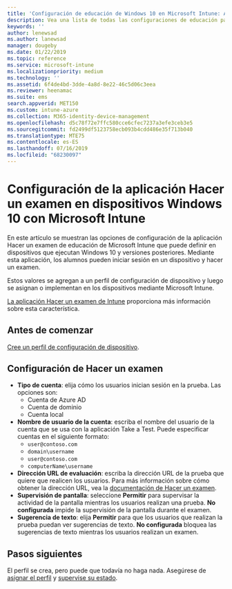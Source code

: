 ```yaml
---
title: 'Configuración de educación de Windows 10 en Microsoft Intune: Azure | Microsoft Docs'
description: Vea una lista de todas las configuraciones de educación para dispositivos Windows 10. Use estas configuraciones en un perfil de configuración de dispositivo con la aplicación Hacer un examen, elija cómo los usuarios o alumnos inician sesión, supervise la pantalla durante el examen y mucho más en Intune.
keywords: ''
author: lenewsad
ms.author: lanewsad
manager: dougeby
ms.date: 01/22/2019
ms.topic: reference
ms.service: microsoft-intune
ms.localizationpriority: medium
ms.technology: ''
ms.assetid: 6f4de4bd-3dde-4a8d-8e22-46c5d06c3eea
ms.reviewer: heenamac
ms.suite: ems
search.appverid: MET150
ms.custom: intune-azure
ms.collection: M365-identity-device-management
ms.openlocfilehash: d5c78f72e7ffc580cce6cfec7237a3efe3ceb3e5
ms.sourcegitcommit: fd2499df5123758ecb093b4cdd486e35f713b040
ms.translationtype: MTE75
ms.contentlocale: es-ES
ms.lasthandoff: 07/16/2019
ms.locfileid: "68230097"
---
```

# <a name="configure-the-take-a-test-app-on-windows-10-devices-using-intune"></a>Configuración de la aplicación Hacer un examen en dispositivos Windows 10 con Microsoft Intune

En este artículo se muestran las opciones de configuración de la aplicación Hacer un examen de educación de Microsoft Intune que puede definir en dispositivos que ejecutan Windows 10 y versiones posteriores. Mediante esta aplicación, los alumnos pueden iniciar sesión en un dispositivo y hacer un examen.

Estos valores se agregan a un perfil de configuración de dispositivo y luego se asignan o implementan en los dispositivos mediante Microsoft Intune.

[La aplicación Hacer un examen de Intune](education-settings-configure.md) proporciona más información sobre esta característica.

## <a name="before-you-begin"></a>Antes de comenzar

[Cree un perfil de configuración de dispositivo](education-settings-configure.md#create-a-device-profile).

## <a name="take-a-test-settings"></a>Configuración de Hacer un examen  

- **Tipo de cuenta**: elija cómo los usuarios inician sesión en la prueba. Las opciones son:
  - Cuenta de Azure AD
  - Cuenta de dominio
  - Cuenta local
- **Nombre de usuario de la cuenta**: escriba el nombre del usuario de la cuenta que se usa con la aplicación Take a Test. Puede especificar cuentas en el siguiente formato:
  - `user@contoso.com`
  - `domain\username`
  - `user@contoso.com`
  - `computerName\username`
- **Dirección URL de evaluación**: escriba la dirección URL de la prueba que quiere que realicen los usuarios. Para más información sobre cómo obtener la dirección URL, vea la [documentación de Hacer un examen](https://docs.microsoft.com/education/windows/take-tests-in-windows-10).
- **Supervisión de pantalla**: seleccione **Permitir** para supervisar la actividad de la pantalla mientras los usuarios realizan una prueba. **No configurada** impide la supervisión de la pantalla durante el examen.
- **Sugerencia de texto**: elija **Permitir** para que los usuarios que realizan la prueba puedan ver sugerencias de texto. **No configurada** bloquea las sugerencias de texto mientras los usuarios realizan un examen.

## <a name="next-steps"></a>Pasos siguientes

El perfil se crea, pero puede que todavía no haga nada. Asegúrese de [asignar el perfil](device-profile-assign.md) y [supervise su estado](device-profile-monitor.md).
